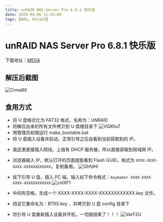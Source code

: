 ```yaml
---
title: unRAID NAS Server Pro 6.8.1 快乐版
date: 2020-04-06 11:55:00
tags: [NAS, Unraid]
---
```


# unRAID NAS Server Pro 6.8.1 快乐版

<!--[unRAID NAS Server Pro 6.8.2 开心版](http://www.hopol.cn/2020/01/1510/)-->

下载地址：[MEGA](https://mega.nz/folder/kv4w0YJA#YtT-Kr3lfa2zDPrEOpSEyw)

## 解压后截图

![Crms8X](https://blog-1251678165.cos.ap-chengdu.myqcloud.com/Crms8X.jpg)

## 食用方式

- 将 U 盘格式化为 FAT32 格式，名称为：UNRAID
- 将解压出来的所有文件拷贝到 U 盘根目录下
  ![VQXhuT](https://blog-1251678165.cos.ap-chengdu.myqcloud.com/VQXhuT.jpg)
- 用管理员权限运行 make_bootable.bat
- 将 U 盘插入设备并启动，正常引导之后会看到当前获取到的 IP。
<!--more-->
- 我这里直接插入网线，上级有 DHCP 服务器，所以直接获取到局域网 IP。
- 浏览器输入 IP，默认打开的页面就能看到 Flash GUID，格式为 `XXXX-XXXX-XXXX-XXXXXXXXXXXX`，复制备用。
  ![QhfdHI](https://blog-1251678165.cos.ap-chengdu.myqcloud.com/QhfdHI.jpg)

- 拔下引导 U 盘，插入 PC 端，输入如下命令格式：`keymaker XXXX-XXXX-XXXX-XXXXXXXXXXXX`
  ![cnIXF1](https://blog-1251678165.cos.ap-chengdu.myqcloud.com/cnIXF1.jpg)

- 中间有空格，生成一个 XXXX-XXXX-XXXX-XXXXXXXXXXXX.key 文件。
- 将这它重命名为：BTRS.key ，并拷贝到 U 盘 config 目录下
- 将引导 U 盘重新插入设备并开机，一切就结束了！！！
  ![VarF2U](https://blog-1251678165.cos.ap-chengdu.myqcloud.com/VarF2U.jpg)
